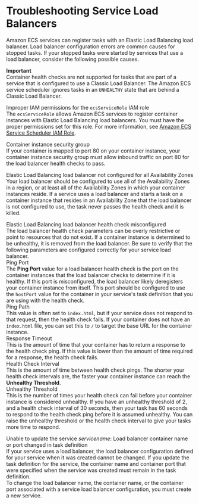 # Troubleshooting Service Load Balancers<a name="troubleshoot-service-load-balancers"></a>

Amazon ECS services can register tasks with an Elastic Load Balancing load balancer\. Load balancer configuration errors are common causes for stopped tasks\. If your stopped tasks were started by services that use a load balancer, consider the following possible causes\.

**Important**  
Container health checks are not supported for tasks that are part of a service that is configured to use a Classic Load Balancer\. The Amazon ECS service scheduler ignores tasks in an `UNHEALTHY` state that are behind a Classic Load Balancer\.

Improper IAM permissions for the `ecsServiceRole` IAM role  
The `ecsServiceRole` allows Amazon ECS services to register container instances with Elastic Load Balancing load balancers\. You must have the proper permissions set for this role\. For more information, see [Amazon ECS Service Scheduler IAM Role](service_IAM_role.md)\.

Container instance security group  
If your container is mapped to port 80 on your container instance, your container instance security group must allow inbound traffic on port 80 for the load balancer health checks to pass\. 

Elastic Load Balancing load balancer not configured for all Availability Zones  
Your load balancer should be configured to use all of the Availability Zones in a region, or at least all of the Availability Zones in which your container instances reside\. If a service uses a load balancer and starts a task on a container instance that resides in an Availability Zone that the load balancer is not configured to use, the task never passes the health check and it is killed\.

Elastic Load Balancing load balancer health check misconfigured  
The load balancer health check parameters can be overly restrictive or point to resources that do not exist\. If a container instance is determined to be unhealthy, it is removed from the load balancer\. Be sure to verify that the following parameters are configured correctly for your service load balancer\.    
Ping Port  
The **Ping Port** value for a load balancer health check is the port on the container instances that the load balancer checks to determine if it is healthy\. If this port is misconfigured, the load balancer likely deregisters your container instance from itself\. This port should be configured to use the `hostPort` value for the container in your service's task definition that you are using with the health check\.  
Ping Path  
This value is often set to `index.html`, but if your service does not respond to that request, then the health check fails\. If your container does not have an `index.html` file, you can set this to `/` to target the base URL for the container instance\.  
Response Timeout  
This is the amount of time that your container has to return a response to the health check ping\. If this value is lower than the amount of time required for a response, the health check fails\.  
Health Check Interval  
This is the amount of time between health check pings\. The shorter your health check intervals are, the faster your container instance can reach the **Unhealthy Threshold**\.  
Unhealthy Threshold  
This is the number of times your health check can fail before your container instance is considered unhealthy\. If you have an unhealthy threshold of 2, and a health check interval of 30 seconds, then your task has 60 seconds to respond to the health check ping before it is assumed unhealthy\. You can raise the unhealthy threshold or the health check interval to give your tasks more time to respond\.

Unable to update the service *servicename*: Load balancer container name or port changed in task definition  
If your service uses a load balancer, the load balancer configuration defined for your service when it was created cannot be changed\. If you update the task definition for the service, the container name and container port that were specified when the service was created must remain in the task definition\.  
To change the load balancer name, the container name, or the container port associated with a service load balancer configuration, you must create a new service\.